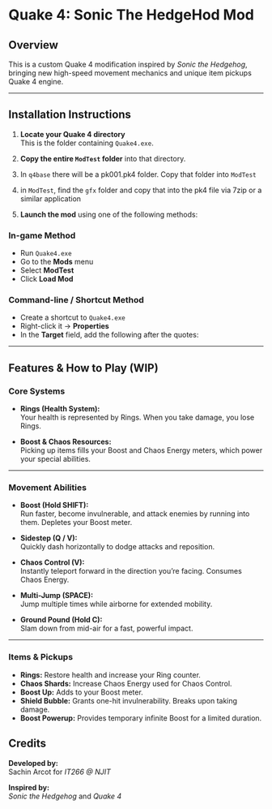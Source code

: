 # Quake 4: Sonic The HedgeHod Mod

## Overview
This is a custom Quake 4 modification inspired by *Sonic the Hedgehog*, bringing new high-speed movement mechanics and unique item pickups Quake 4 engine.


---

## Installation Instructions

1. **Locate your Quake 4 directory**  
   This is the folder containing `Quake4.exe`.

2. **Copy the entire `ModTest` folder** into that directory.

3. In `q4base` there will be a pk001.pk4 folder. Copy that folder into `ModTest`
  
5. in `ModTest`, find the `gfx` folder and copy that into the pk4 file via 7zip or a similar application

6. **Launch the mod** using one of the following methods:

### In-game Method
- Run `Quake4.exe`
- Go to the **Mods** menu
- Select **ModTest**
- Click **Load Mod**

### Command-line / Shortcut Method
- Create a shortcut to `Quake4.exe`
- Right-click it → **Properties**
- In the **Target** field, add the following after the quotes:


---

## Features & How to Play (WIP)

### Core Systems

- **Rings (Health System):**  
Your health is represented by Rings. When you take damage, you lose Rings.

- **Boost & Chaos Resources:**  
Picking up items fills your Boost and Chaos Energy meters, which power your special abilities.

---

### Movement Abilities

- **Boost (Hold SHIFT):**  
Run faster, become invulnerable, and attack enemies by running into them. Depletes your Boost meter.

- **Sidestep (Q / V):**  
Quickly dash horizontally to dodge attacks and reposition.

- **Chaos Control (V):**  
Instantly teleport forward in the direction you’re facing. Consumes Chaos Energy.

- **Multi-Jump (SPACE):**  
Jump multiple times while airborne for extended mobility.

- **Ground Pound (Hold C):**  
Slam down from mid-air for a fast, powerful impact.

---

### Items & Pickups

- **Rings:** Restore health and increase your Ring counter.  
- **Chaos Shards:** Increase Chaos Energy used for Chaos Control.  
- **Boost Up:** Adds to your Boost meter.  
- **Shield Bubble:** Grants one-hit invulnerability. Breaks upon taking damage.  
- **Boost Powerup:** Provides temporary infinite Boost for a limited duration.



## Credits

**Developed by:**  
Sachin Arcot for *IT266 @ NJIT*

**Inspired by:**  
*Sonic the Hedgehog* and *Quake 4*
